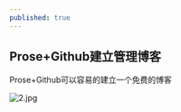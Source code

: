 ```yaml
---
published: true
---
```

## Prose+Github建立管理博客

Prose+Github可以容易的建立一个免费的博客


![2.jpg]({{site.baseurl}}/_posts/2.jpg)
